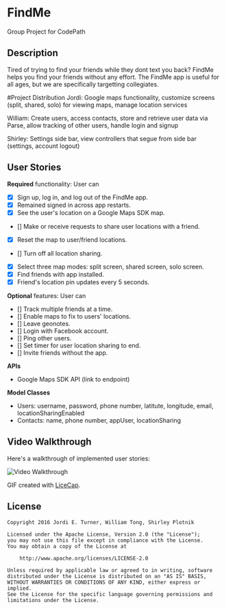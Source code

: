 # FindMe
Group Project for CodePath

## Description
Tired of trying to find your friends while they dont text you back? FindMe
helps you find your friends without any effort. The FindMe app is useful
for all ages, but we are specifically targetting collegiates. 

#Project Distribution
Jordi: Google maps functionality, customize screens (split, shared, solo) for viewing maps, manage location services

William: Create users, access contacts, store and retrieve user data via Parse, allow tracking of other users, handle login and signup

Shirley: Settings side bar, view controllers that segue from side bar (settings, account logout)

## User Stories

**Required** functionality: User can

- [X] Sign up, log in, and log out of the FindMe app. 
- [X] Remained signed in across app restarts.
- [X] See the user's location on a Google Maps SDK map.
- [] Make or receive requests to share user locations with a friend.
- [X] Reset the map to user/friend locations.
- [] Turn off all location sharing.
- [X] Select three map modes: split screen, shared screen, solo screen.
- [X] Find friends with app installed.
- [X] Friend's location pin updates every 5 seconds.

**Optional** features: User can

- [] Track multiple friends at a time.
- [] Enable maps to fix to users' locations. 
- [] Leave geonotes.
- [] Login with Facebook account.
- [] Ping other users.
- [] Set timer for user location sharing to end.
- [] Invite friends without the app.

**APIs**
- Google Maps SDK API (link to endpoint)

**Model Classes**
- Users: username, password, phone number, latitute, longitude, email, locationSharingEnabled
- Contacts: name, phone number, appUser, locationSharing

## Video Walkthrough 

Here's a walkthrough of implemented user stories:

<img src='http://i.imgur.com/x5Nc1RK.gif' title='Video Walkthrough' width='' alt='Video Walkthrough' />

GIF created with [LiceCap](http://www.cockos.com/licecap/).

## License

    Copyright 2016 Jordi E. Turner, William Tong, Shirley Plotnik

    Licensed under the Apache License, Version 2.0 (the "License");
    you may not use this file except in compliance with the License.
    You may obtain a copy of the License at

        http://www.apache.org/licenses/LICENSE-2.0

    Unless required by applicable law or agreed to in writing, software
    distributed under the License is distributed on an "AS IS" BASIS,
    WITHOUT WARRANTIES OR CONDITIONS OF ANY KIND, either express or implied.
    See the License for the specific language governing permissions and
    limitations under the License.
